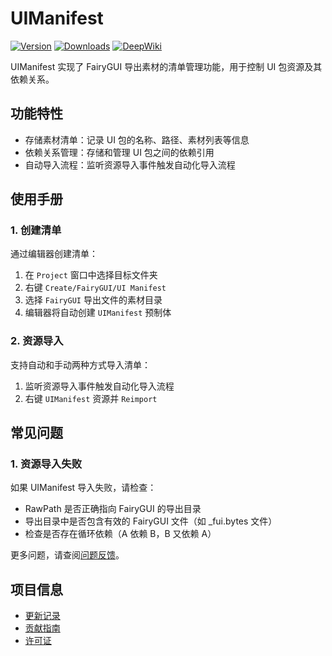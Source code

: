 # UIManifest

[![Version](https://img.shields.io/npm/v/org.eframework.u3d.fgui)](https://www.npmjs.com/package/org.eframework.u3d.fgui)
[![Downloads](https://img.shields.io/npm/dm/org.eframework.u3d.fgui)](https://www.npmjs.com/package/org.eframework.u3d.fgui)
[![DeepWiki](https://img.shields.io/badge/DeepWiki-Explore-blue)](https://deepwiki.com/eframework-org/U3D.FGUI)

UIManifest 实现了 FairyGUI 导出素材的清单管理功能，用于控制 UI 包资源及其依赖关系。

## 功能特性

- 存储素材清单：记录 UI 包的名称、路径、素材列表等信息
- 依赖关系管理：存储和管理 UI 包之间的依赖引用
- 自动导入流程：监听资源导入事件触发自动化导入流程

## 使用手册

### 1. 创建清单

通过编辑器创建清单：

1. 在 `Project` 窗口中选择目标文件夹
2. 右键 `Create/FairyGUI/UI Manifest`
3. 选择 `FairyGUI` 导出文件的素材目录
4. 编辑器将自动创建 `UIManifest` 预制体

### 2. 资源导入

支持自动和手动两种方式导入清单：

1. 监听资源导入事件触发自动化导入流程
2. 右键 `UIManifest` 资源并 `Reimport`

## 常见问题

### 1. 资源导入失败

如果 UIManifest 导入失败，请检查：
- RawPath 是否正确指向 FairyGUI 的导出目录
- 导出目录中是否包含有效的 FairyGUI 文件（如 _fui.bytes 文件）
- 检查是否存在循环依赖（A 依赖 B，B 又依赖 A）

更多问题，请查阅[问题反馈](../CONTRIBUTING.md#问题反馈)。

## 项目信息

- [更新记录](../CHANGELOG.md)
- [贡献指南](../CONTRIBUTING.md)
- [许可证](../LICENSE.md)
